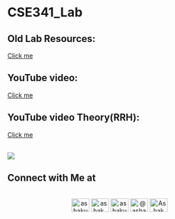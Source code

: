 # CSE341_Lab


## Old Lab Resources: 
<a href="https://www.playbook.com/s/bracu-semester/HuoM8yMKFsRYnxFgDuvfwGvt">Click me</a>

## YouTube video: 

<a href="https://www.youtube.com/watch?v=k_7J8QUJXJg&list=PL209Wq-G1Idnyr9A9TYwGB-92D1ABVU3q">Click me</a>


## YouTube video Theory(RRH): 

<a href="https://www.youtube.com/playlist?list=PL209Wq-G1IdlREk44aNroYZt-sEUj-6sW">Click me</a>


<br>
<img src="https://user-images.githubusercontent.com/73097560/115834477-dbab4500-a447-11eb-908a-139a6edaec5c.gif">


## <b>Connect with Me at</b>
<br>
<div align='center'>





<a href="https://www.facebook.com/ashak.odree/" target="blank">
<img align="center" src="https://raw.githubusercontent.com/rahuldkjain/github-profile-readme-generator/master/src/images/icons/Social/facebook.svg" alt="ashakuzzaman odree" height="30" width="40" /></a>


<a href="https://www.instagram.com/ashak_odree/" target="blank">
<img align="center" src="https://raw.githubusercontent.com/rahuldkjain/github-profile-readme-generator/master/src/images/icons/Social/instagram.svg" alt="ashak_odree" height="30" width="40" /></a>


<a href="https://www.linkedin.com/in/ashak-odree/" target="blank">
<img align="center" src="https://raw.githubusercontent.com/rahuldkjain/github-profile-readme-generator/master/src/images/icons/Social/linked-in-alt.svg" alt="ashakuzzaman odree" height="30" width="40" /></a>


<a href="https://twitter.com/ashak_odree" target="blank">
<img align="center" src="https://raw.githubusercontent.com/rahuldkjain/github-profile-readme-generator/master/src/images/icons/Social/twitter.svg" alt="@ashak_odree" height="30" width="40" /></a>
	
<a href="https://www.youtube.com/channel/UCs8Y7diPmTt-yyjkv0k7SpQ" target="blank">
<img align="center" src="https://raw.githubusercontent.com/rahuldkjain/github-profile-readme-generator/master/src/images/icons/Social/youtube.svg" alt="Ashak Odree" height="30" width="40" /></a>	
	
